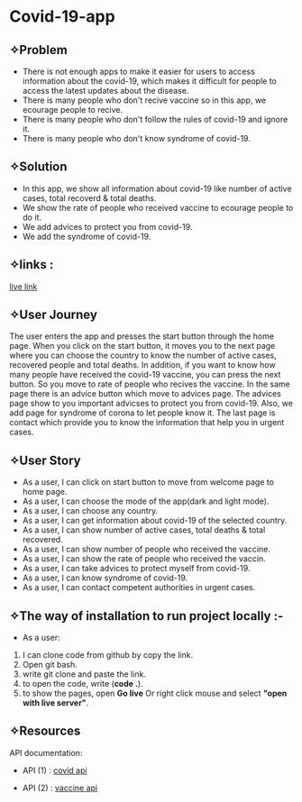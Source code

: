 # Covid-19-app

## ✧Problem

- There is not enough apps to make it easier for users to access information about the covid-19, which makes it difficult for people to access the latest updates about the disease.
- There is many people who don't recive vaccine so in this app, we ecourage people to recive.
- There is many people who don't follow the rules of covid-19 and ignore it.
- There is many people who don't know syndrome of covid-19.

## ✧Solution

- In this app, we show all information about covid-19 like number of active cases, total recoverd & total deaths.
- We show the rate of people who received vaccine to ecourage people to do it.
- We add advices to protect you from covid-19.
- We add the syndrome of covid-19.

## ✧links :


[live link](https://gsg-fc03.github.io/Covid-19-app/)


## ✧User Journey

The user enters the app and presses the start button through the home page.
When you click on the start button, it moves you to the next page where you can choose the country to know the number of active cases, recovered people and total deaths.
In addition, if you want to know how many people have received the covid-19 vaccine, you can press the next button. So you move to rate of people who recives the vaccine. In the same page there is an advice button which move to advices page. The advices page show to you important advicses to protect you from covid-19.
Also, we add page for syndrome of corona to let people know it.
The last page is contact which provide you to know the information that help you in urgent cases.

## ✧User Story


- As a user, I can click on start button to move from welcome page to home page.
- As a user, I can choose the mode of the app(dark and light mode).
- As a user, I can choose any country.
- As a user, I can get information about covid-19 of the selected country.
- As a user, I can show number of active cases, total deaths & total recovered.
- As a user, I can show number of people who received the vaccine.
- As a user, I can show the rate of people who received the vaccin.
- As a user, I can take advices to protect myself from covid-19.
- As a user, I can know syndrome of covid-19.
- As a user, I can contact competent authorities in urgent cases.

## ✧The way of installation to run project locally :-

- As a user:

1. I can clone code from github by copy the link.
2. Open git bash.
3. write git clone and paste the link.
4. to open the code, write (**code .**).
5. to show the pages, open **Go live** Or right click mouse and select **"open with live server"**.

## ✧Resources

API documentation:

- API (1) : [covid api](https://documenter.getpostman.com/view/10808728/SzS8rjbc)

- API (2) : [vaccine api](https://disease.sh/v3/covid-19/vaccine/coverage/countries?lastdays=1%E2%80%8F)

